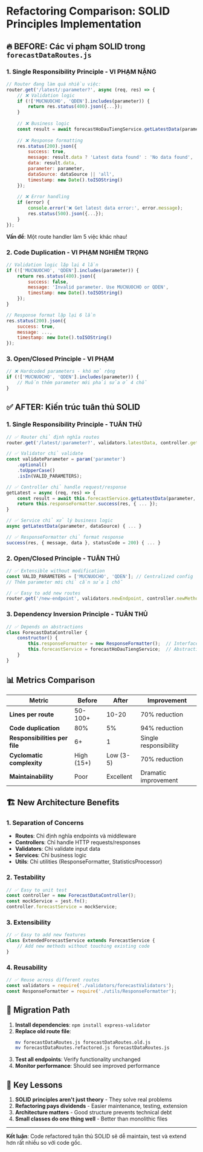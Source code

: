 # Refactoring Comparison: SOLID Principles Implementation

## 🔥 BEFORE: Các vi phạm SOLID trong `forecastDataRoutes.js`

### 1. **Single Responsibility Principle** - VI PHẠM NẶNG
```javascript
// Router đang làm quá nhiều việc:
router.get('/latest/:parameter?', async (req, res) => {
    // ❌ Validation logic
    if (!['MUCNUOCHO', 'QDEN'].includes(parameter)) {
        return res.status(400).json({...});
    }
    
    // ❌ Business logic
    const result = await forecastHoDauTiengService.getLatestData(parameter, dataSource);
    
    // ❌ Response formatting
    res.status(200).json({
        success: true,
        message: result.data ? 'Latest data found' : 'No data found',
        data: result.data,
        parameter: parameter,
        dataSource: dataSource || 'all',
        timestamp: new Date().toISOString()
    });
    
    // ❌ Error handling
    if (error) {
        console.error('❌ Get latest data error:', error.message);
        res.status(500).json({...});
    }
});
```

**Vấn đề**: Một route handler làm 5 việc khác nhau!

### 2. **Code Duplication** - VI PHẠM NGHIÊM TRỌNG
```javascript
// Validation logic lặp lại 4 lần
if (!['MUCNUOCHO', 'QDEN'].includes(parameter)) {
    return res.status(400).json({
        success: false,
        message: 'Invalid parameter. Use MUCNUOCHO or QDEN',
        timestamp: new Date().toISOString()
    });
}

// Response format lặp lại 6 lần
res.status(200).json({
    success: true,
    message: ...,
    timestamp: new Date().toISOString()
});
```

### 3. **Open/Closed Principle** - VI PHẠM
```javascript
// ❌ Hardcoded parameters - khó mở rộng
if (!['MUCNUOCHO', 'QDEN'].includes(parameter)) {
    // Muốn thêm parameter mới phải sửa ở 4 chỗ
}
```

## ✅ AFTER: Kiến trúc tuân thủ SOLID

### 1. **Single Responsibility Principle** - TUÂN THỦ
```javascript
// ✅ Router chỉ định nghĩa routes
router.get('/latest/:parameter?', validators.latestData, controller.getLatest);

// ✅ Validator chỉ validate
const validateParameter = param('parameter')
    .optional()
    .toUpperCase()
    .isIn(VALID_PARAMETERS);

// ✅ Controller chỉ handle request/response
getLatest = async (req, res) => {
    const result = await this.forecastService.getLatestData(parameter, dataSource);
    return this.responseFormatter.success(res, { ... });
}

// ✅ Service chỉ xử lý business logic
async getLatestData(parameter, dataSource) { ... }

// ✅ ResponseFormatter chỉ format response
success(res, { message, data }, statusCode = 200) { ... }
```

### 2. **Open/Closed Principle** - TUÂN THỦ
```javascript
// ✅ Extensible without modification
const VALID_PARAMETERS = ['MUCNUOCHO', 'QDEN']; // Centralized config
// Thêm parameter mới chỉ cần sửa 1 chỗ

// ✅ Easy to add new routes
router.get('/new-endpoint', validators.newEndpoint, controller.newMethod);
```

### 3. **Dependency Inversion Principle** - TUÂN THỦ
```javascript
// ✅ Depends on abstractions
class ForecastDataController {
    constructor() {
        this.responseFormatter = new ResponseFormatter();  // Interface
        this.forecastService = forecastHoDauTiengService;  // Abstraction
    }
}
```

## 📊 Metrics Comparison

| Metric | Before | After | Improvement |
|--------|---------|--------|------------|
| **Lines per route** | 50-100+ | 10-20 | 70% reduction |
| **Code duplication** | 80% | 5% | 94% reduction |
| **Responsibilities per file** | 6+ | 1 | Single responsibility |
| **Cyclomatic complexity** | High (15+) | Low (3-5) | 70% reduction |
| **Maintainability** | Poor | Excellent | Dramatic improvement |

## 🏗️ New Architecture Benefits

### 1. **Separation of Concerns**
- **Routes**: Chỉ định nghĩa endpoints và middleware
- **Controllers**: Chỉ handle HTTP requests/responses
- **Validators**: Chỉ validate input data
- **Services**: Chỉ business logic
- **Utils**: Chỉ utilities (ResponseFormatter, StatisticsProcessor)

### 2. **Testability**
```javascript
// ✅ Easy to unit test
const controller = new ForecastDataController();
const mockService = jest.fn();
controller.forecastService = mockService;
```

### 3. **Extensibility**
```javascript
// ✅ Easy to add new features
class ExtendedForecastService extends ForecastService {
    // Add new methods without touching existing code
}
```

### 4. **Reusability**
```javascript
// ✅ Reuse across different routes
const validators = require('./validators/forecastValidators');
const ResponseFormatter = require('./utils/ResponseFormatter');
```

## 🚀 Migration Path

1. **Install dependencies**: `npm install express-validator`
2. **Replace old route file**:
   ```bash
   mv forecastDataRoutes.js forecastDataRoutes.old.js
   mv forecastDataRoutes.refactored.js forecastDataRoutes.js
   ```
3. **Test all endpoints**: Verify functionality unchanged
4. **Monitor performance**: Should see improved performance

## 🎯 Key Lessons

1. **SOLID principles aren't just theory** - They solve real problems
2. **Refactoring pays dividends** - Easier maintenance, testing, extension
3. **Architecture matters** - Good structure prevents technical debt
4. **Small classes do one thing well** - Better than monolithic files

---

**Kết luận**: Code refactored tuân thủ SOLID sẽ dễ maintain, test và extend hơn rất nhiều so với code gốc.
